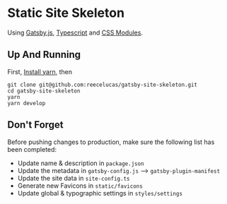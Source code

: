 # Static Site Skeleton

Using [Gatsby.js](https://www.gatsbyjs.org/), [Typescript](https://www.typescriptlang.org/index.html) and [CSS Modules](https://github.com/css-modules/css-modules).

## Up And Running
First, [Install yarn](https://yarnpkg.com/lang/en/docs/install/), then
```
git clone git@github.com:reecelucas/gatsby-site-skeleton.git
cd gatsby-site-skeleton
yarn
yarn develop
```

## Don't Forget
Before pushing changes to production, make sure the following list has been completed:
* Update name & description in `package.json`
* Update the metadata in `gatsby-config.js` –> `gatsby-plugin-manifest`
* Update the site data in `site-config.ts`
* Generate new Favicons in `static/favicons`
* Update global & typographic settings in `styles/settings`

